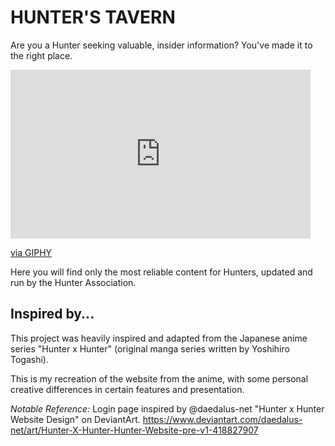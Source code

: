 # HUNTER'S TAVERN
Are you a Hunter seeking valuable, insider information? You've made it to the right place.

<iframe src="https://giphy.com/embed/9vhUPMhyGcTRe" width="480" height="270" frameBorder="0" class="giphy-embed" allowFullScreen></iframe><p><a href="https://giphy.com/gifs/anime-gif-hunter-x-illumi-zoldyck-9vhUPMhyGcTRe">via GIPHY</a></p>

Here you will find only the most reliable content for Hunters, updated and run by the Hunter Association.

## Inspired by...
This project was heavily inspired and adapted from the Japanese anime series "Hunter x Hunter" (original manga series written by Yoshihiro Togashi).

This is my recreation of the website from the anime, with some personal creative differences in certain features and presentation.

*Notable Reference:* Login page inspired by @daedalus-net "Hunter x Hunter Website Design" on DeviantArt. https://www.deviantart.com/daedalus-net/art/Hunter-X-Hunter-Hunter-Website-pre-v1-418827907